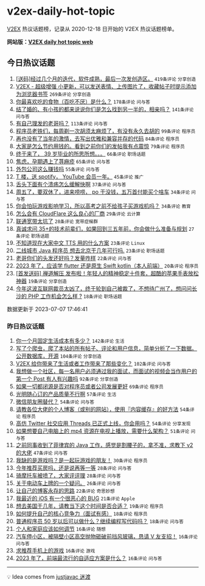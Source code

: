 # v2ex-daily-hot-topic

[V2EX](https://www.v2ex.com/) 热议话题榜，记录从 2020-12-18 日开始的 V2EX 热议话题榜单。

**网站版：[V2EX daily hot topic web](https://boojack.github.io/v2ex-daily-hot-topic-web/)**

## 今日热议话题

<!-- TODAY BEGIN -->

1. [[送码]经过几个月的迭代，软件成熟，最后一次发创造区。](https://www.v2ex.com/t/954786) `419条评论` `分享创造`
1. [V2EX - 超级增强 小更新，可以发送表情、上传图片了，收藏帖子时提示添加为浏览器书签](https://www.v2ex.com/t/954772) `269条评论` `分享创造`
1. [你最喜欢吃的食物（百吃不厌）是什么？](https://www.v2ex.com/t/954826) `178条评论` `问与答`
1. [结了婚的、有小孩的都来说说你们是怎么找到另一半的，相亲吗？](https://www.v2ex.com/t/954745) `141条评论` `问与答`
1. [有自己理发的老哥吗？](https://www.v2ex.com/t/954763) `113条评论` `问与答`
1. [程序员老铁们，每周剃一次胡须太麻烦了，有没有永久去胡的](https://www.v2ex.com/t/954900) `99条评论` `程序员`
1. [再也没有了当年的激情，去写出优雅和兼容并存的代码](https://www.v2ex.com/t/954784) `84条评论` `程序员`
1. [大家是怎么节约用钱的。看到之前你们的发帖我有点震惊](https://www.v2ex.com/t/954851) `79条评论` `程序员`
1. [终于来了， 39 岁毕业的所思所想。。。](https://www.v2ex.com/t/954792) `66条评论` `职场话题`
1. [焦虑，孕期遇上了荨麻疹](https://www.v2ex.com/t/954730) `65条评论` `问与答`
1. [外包公司这么赚钱吗](https://www.v2ex.com/t/954760) `55条评论` `问与答`
1. [T 楼，送 spotify， YouTube 会员一年。](https://www.v2ex.com/t/954962) `45条评论` `推广`
1. [舌头下面有个溃疡怎么缓解快啊](https://www.v2ex.com/t/954917) `37条评论` `问与答`
1. [周五了，要双休了，进来唠唠， po 于没钱，五万首付能买个啥车](https://www.v2ex.com/t/954879) `34条评论` `问与答`
1. [你会怕玩游戏影响学习，所以高考之前不给孩子买游戏机吗？](https://www.v2ex.com/t/954812) `34条评论` `教育`
1. [怎么会有 CloudFlare 这么良心的厂商](https://www.v2ex.com/t/954961) `29条评论` `云计算`
1. [联通宽带太坑了](https://www.v2ex.com/t/954814) `28条评论` `宽带症候群`
1. [真诚求问 35+的技术前辈们，如果回到三五年前，你会做什么准备与规划](https://www.v2ex.com/t/954798) `27条评论` `职场话题`
1. [不知道现在大家中文 TTS 用的什么方案](https://www.v2ex.com/t/954904) `23条评论` `Linux`
1. [二线城市 Java 程序员 想去北京干几年可行吗.](https://www.v2ex.com/t/954742) `23条评论` `职场话题`
1. [老哥你们的头发还好吗？发量咋样](https://www.v2ex.com/t/954833) `22条评论` `问与答`
1. [2023 年了，应该学 flutter 还是原生 Swift kotlin（本人前端）](https://www.v2ex.com/t/954860) `20条评论` `程序员`
1. [[首发送码] 禅道解压 发布啦！年轻人的精神稳定十件套，超酷的苹果手表放松神器](https://www.v2ex.com/t/954811) `19条评论` `分享创造`
1. [今年这波互联网裁员太凶了，终于轮到自己被裁了，不想待广州了，想问问长沙的 PHP 工作机会怎么样 ?](https://www.v2ex.com/t/954922) `18条评论` `职场话题`

数据更新于 2023-07-07 17:46:41

<!-- TODAY END -->

### 昨日热议话题

<!-- YESTERDAY BEGIN -->

1. [你一个月固定生活成本有多少？](https://www.v2ex.com/t/954530) `142条评论` `生活`
1. [写了个爬虫，爬了本站的所有帖子、评论和用户信息，简单分析了一下数据。公开数据库，开源](https://www.v2ex.com/t/954480) `104条评论` `分享创造`
1. [V2EX 给你带来了生活或者工作带来了那些变化？](https://www.v2ex.com/t/954483) `102条评论` `问与答`
1. [我想做一个社区，每一名用户必须通过我的面试，而面试的视频会当作用户的第一个 Post 有人有兴趣吗](https://www.v2ex.com/t/954543) `92条评论` `分享创造`
1. [如果一切都闭源是否对程序员或者公司发展更好](https://www.v2ex.com/t/954541) `69条评论` `程序员`
1. [光明随心订的产品质量不行啊](https://www.v2ex.com/t/954461) `57条评论` `生活`
1. [微信朋友圈替代？](https://www.v2ex.com/t/954664) `54条评论` `问与答`
1. [请教各位大佬的个人博客（或别的网站），使用『内容缓存』的好方法](https://www.v2ex.com/t/954453) `54条评论` `程序员`
1. [高仿 Twitter 社交应用 Threads 已正式上线，你会用吗？](https://www.v2ex.com/t/954553) `54条评论` `分享发现`
1. [如果想要自己电脑上的 mp4 资源在电视上播放，需要什么架构？](https://www.v2ex.com/t/954463) `51条评论` `问与答`
1. [之前同事收到了菲律宾的 Java 工作，感觉是割腰子的，拿不准，求教下 v2 的大佬](https://www.v2ex.com/t/954604) `47条评论` `问与答`
1. [我缺的是游戏吗？是一起玩游戏的朋友！](https://www.v2ex.com/t/954635) `30条评论` `程序员`
1. [今年推荐买房吗，还是说再等一等](https://www.v2ex.com/t/954601) `28条评论` `问与答`
1. [骑摩托车被喷了，大家评评理](https://www.v2ex.com/t/954599) `28条评论` `问与答`
1. [关于电动车上牌的一个疑问。](https://www.v2ex.com/t/954498) `26条评论` `问与答`
1. [让自己的博客永存的思路](https://www.v2ex.com/t/954536) `22条评论` `奇思妙想`
1. [我最近的 iOS 有一个很恶心的 BUG](https://www.v2ex.com/t/954612) `21条评论` `Apple`
1. [想去美国干几年，请教当下这个时间是否合适？](https://www.v2ex.com/t/954554) `19条评论` `程序员`
1. [如何提升自己的核心竞争力（面试有感）](https://www.v2ex.com/t/954527) `18条评论` `程序员`
1. [普通程序员 50 岁以后可以做什么？继续编程写代码吗？](https://www.v2ex.com/t/954472) `18条评论` `问与答`
1. [个人和家庭应该如何调节](https://www.v2ex.com/t/954682) `16条评论` `随想`
1. [汽车停小区，被隔壁小区高空抛物砸破前挡风玻璃，恳请 V 友支招！](https://www.v2ex.com/t/954559) `16条评论` `问与答`
1. [求推荐手机上的游戏](https://www.v2ex.com/t/954511) `16条评论` `游戏`
1. [2023 年了，前端最流行的自适应方案是什么？](https://www.v2ex.com/t/954490) `16条评论` `问与答`

<!-- YESTERDAY END -->

---

💡 Idea comes from [justjavac 迷渡](https://github.com/justjavac/)
